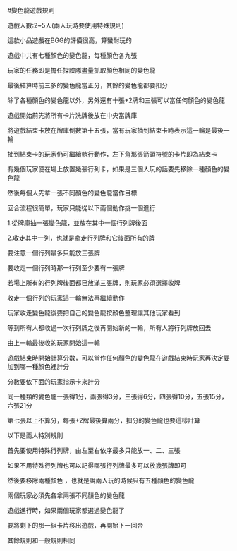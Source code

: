 #變色龍遊戲規則

遊戲人數:2~5人(兩人玩時要使用特殊規則)

這款小品遊戲在BGG的評價很高，算蠻耐玩的

遊戲中共有七種顏色的變色龍，每種顏色各九張

玩家的任務即是擔任探險隊盡量抓取顏色相同的變色龍

最後結算時前三多的變色龍當正分，其餘的變色龍都要扣分

除了各種顏色的變色龍以外，另外還有十張+2牌和三張可以當任何顏色的變色龍

遊戲開始前先將所有卡片洗牌後放在中央當牌庫

將遊戲結束卡放在牌庫倒數第十五張，當有玩家抽到結束卡時表示這一輪是最後一輪

抽到結束卡的玩家仍可繼續執行動作，左下角那張箭頭符號的卡片即為結束卡




有幾個玩家便在場上放置幾張行列卡，如果是三個人玩的話要先移除一種顏色的變色龍

然後每個人先拿一張不同顏色的變色龍當作目標


回合流程很簡單，玩家只能從以下兩個動作挑一個進行

1.從牌庫抽一張變色龍，並放在其中一個行列牌後面

2.收走其中一列，也就是拿走行列牌和它後面所有的牌

要注意一個行列最多只能放三張牌

要收走一個行列時那一行列至少要有一張牌

若場上所有的行列牌後面都已放滿三張牌，則玩家必須選擇收牌

收走一個行列的玩家這一輪無法再繼續動作

玩家收走變色龍後要把自己的變色龍按顏色整理讓其他玩家看到

等到所有人都收過一次行列牌之後再開始新的一輪，所有人將行列牌放回去

由上一輪最後收的玩家開始這一輪



遊戲結束時開始計算分數，可以當作任何顏色的變色龍在遊戲結束時玩家再決定要加到哪一種顏色裡計分

分數要依下面的玩家指示卡來計分

同一種類的變色龍一張得1分，兩張得3分，三張得6分，四張得10分，五張15分，六張21分

第七張以上不算分，每張+2牌最後算兩分，扣分的變色龍也要這樣計算




以下是兩人特別規則

首先要使用特殊行列牌，由左至右依序最多只能放一、二、三張

如果不用特殊行列牌也可以記得哪張行列牌最多可以放幾張牌即可



然後要移除兩種顏色 ，也就是說兩人玩的時候只有五種顏色的變色龍

兩個玩家必須先各拿兩張不同顏色的變色龍

遊戲進行時，如果兩個玩家都選過變色龍了

要將剩下的那一組卡片移出遊戲，再開始下一回合

其餘規則和一般規則相同



